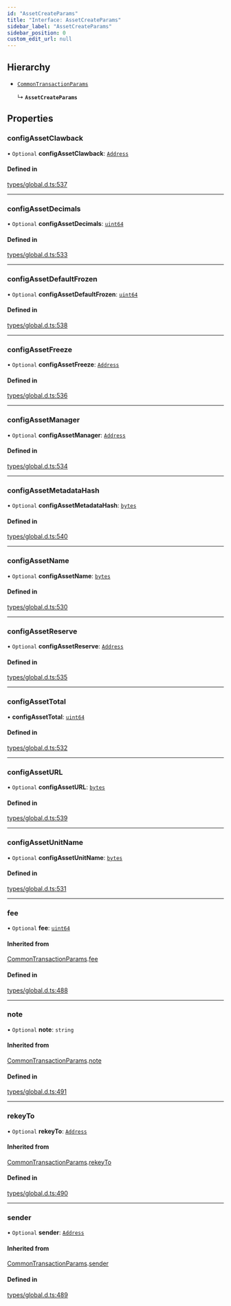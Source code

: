 ```yaml
---
id: "AssetCreateParams"
title: "Interface: AssetCreateParams"
sidebar_label: "AssetCreateParams"
sidebar_position: 0
custom_edit_url: null
---
```


## Hierarchy

- [`CommonTransactionParams`](CommonTransactionParams.md)

  ↳ **`AssetCreateParams`**

## Properties

### configAssetClawback

• `Optional` **configAssetClawback**: [`Address`](../classes/Address.md)

#### Defined in

[types/global.d.ts:537](https://github.com/algorandfoundation/tealscript/blob/8efb050/types/global.d.ts#L537)

___

### configAssetDecimals

• `Optional` **configAssetDecimals**: [`uint64`](../modules.md#uint64)

#### Defined in

[types/global.d.ts:533](https://github.com/algorandfoundation/tealscript/blob/8efb050/types/global.d.ts#L533)

___

### configAssetDefaultFrozen

• `Optional` **configAssetDefaultFrozen**: [`uint64`](../modules.md#uint64)

#### Defined in

[types/global.d.ts:538](https://github.com/algorandfoundation/tealscript/blob/8efb050/types/global.d.ts#L538)

___

### configAssetFreeze

• `Optional` **configAssetFreeze**: [`Address`](../classes/Address.md)

#### Defined in

[types/global.d.ts:536](https://github.com/algorandfoundation/tealscript/blob/8efb050/types/global.d.ts#L536)

___

### configAssetManager

• `Optional` **configAssetManager**: [`Address`](../classes/Address.md)

#### Defined in

[types/global.d.ts:534](https://github.com/algorandfoundation/tealscript/blob/8efb050/types/global.d.ts#L534)

___

### configAssetMetadataHash

• `Optional` **configAssetMetadataHash**: [`bytes`](../modules.md#bytes)

#### Defined in

[types/global.d.ts:540](https://github.com/algorandfoundation/tealscript/blob/8efb050/types/global.d.ts#L540)

___

### configAssetName

• `Optional` **configAssetName**: [`bytes`](../modules.md#bytes)

#### Defined in

[types/global.d.ts:530](https://github.com/algorandfoundation/tealscript/blob/8efb050/types/global.d.ts#L530)

___

### configAssetReserve

• `Optional` **configAssetReserve**: [`Address`](../classes/Address.md)

#### Defined in

[types/global.d.ts:535](https://github.com/algorandfoundation/tealscript/blob/8efb050/types/global.d.ts#L535)

___

### configAssetTotal

• **configAssetTotal**: [`uint64`](../modules.md#uint64)

#### Defined in

[types/global.d.ts:532](https://github.com/algorandfoundation/tealscript/blob/8efb050/types/global.d.ts#L532)

___

### configAssetURL

• `Optional` **configAssetURL**: [`bytes`](../modules.md#bytes)

#### Defined in

[types/global.d.ts:539](https://github.com/algorandfoundation/tealscript/blob/8efb050/types/global.d.ts#L539)

___

### configAssetUnitName

• `Optional` **configAssetUnitName**: [`bytes`](../modules.md#bytes)

#### Defined in

[types/global.d.ts:531](https://github.com/algorandfoundation/tealscript/blob/8efb050/types/global.d.ts#L531)

___

### fee

• `Optional` **fee**: [`uint64`](../modules.md#uint64)

#### Inherited from

[CommonTransactionParams](CommonTransactionParams.md).[fee](CommonTransactionParams.md#fee)

#### Defined in

[types/global.d.ts:488](https://github.com/algorandfoundation/tealscript/blob/8efb050/types/global.d.ts#L488)

___

### note

• `Optional` **note**: `string`

#### Inherited from

[CommonTransactionParams](CommonTransactionParams.md).[note](CommonTransactionParams.md#note)

#### Defined in

[types/global.d.ts:491](https://github.com/algorandfoundation/tealscript/blob/8efb050/types/global.d.ts#L491)

___

### rekeyTo

• `Optional` **rekeyTo**: [`Address`](../classes/Address.md)

#### Inherited from

[CommonTransactionParams](CommonTransactionParams.md).[rekeyTo](CommonTransactionParams.md#rekeyto)

#### Defined in

[types/global.d.ts:490](https://github.com/algorandfoundation/tealscript/blob/8efb050/types/global.d.ts#L490)

___

### sender

• `Optional` **sender**: [`Address`](../classes/Address.md)

#### Inherited from

[CommonTransactionParams](CommonTransactionParams.md).[sender](CommonTransactionParams.md#sender)

#### Defined in

[types/global.d.ts:489](https://github.com/algorandfoundation/tealscript/blob/8efb050/types/global.d.ts#L489)
